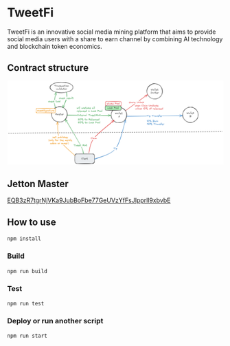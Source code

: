 # TweetFi

TweetFi is an innovative social media mining platform that aims to provide social media users with a share to earn channel by combining AI technology and blockchain token economics.


## Contract structure
![](tweetfi.png)

## Jetton Master

[EQB3zR7tgrNjVKa9JubBoFbe77GeUVzYfFsJIpprll9xbvbE](https://tonviewer.com/EQB3zR7tgrNjVKa9JubBoFbe77GeUVzYfFsJIpprll9xbvbE)


## How to use
```shell
npm install
```
### Build

```shell
npm run build
```

### Test

```shell
npm run test
```

### Deploy or run another script

```shell
npm run start
```

